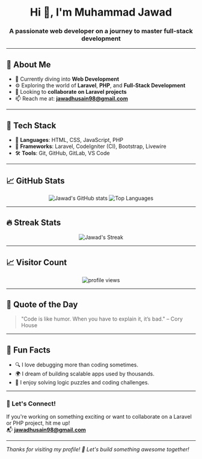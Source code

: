 <h1 align="center">Hi 👋, I'm Muhammad Jawad</h1>
<h3 align="center">A passionate web developer on a journey to master full-stack development</h3>

---

## 👀 About Me

- 🌱 Currently diving into **Web Development**
- ⚙️ Exploring the world of **Laravel**, **PHP**, and **Full-Stack Development**
- 💞️ Looking to **collaborate on Laravel projects**
- 📫 Reach me at: **jawadhusain98@gmail.com**

---

## 🚀 Tech Stack

- 🧠 **Languages**: HTML, CSS, JavaScript, PHP  
- 🔧 **Frameworks**: Laravel, CodeIgniter (CI), Bootstrap, Livewire  
- 🛠️ **Tools**: Git, GitHub, GitLab, VS Code  

---

## 📈 GitHub Stats

<!-- Uncomment the section below if you want to show GitHub stats -->

<p align="center">

<img src="https://github-readme-stats.vercel.app/api?username=Muhammad-jawad01&show_icons=true&theme=tokyonight" alt="Jawad's GitHub stats" />
<img src="https://github-readme-stats.vercel.app/api/top-langs/?username=Muhammad-jawad01&layout=compact&theme=tokyonight" alt="Top Languages" />
</p>

---

## 🔥 Streak Stats

<p align="center">
  <img src="https://github-readme-streak-stats.herokuapp.com/?user=Muhammad-jawad01&theme=tokyonight" alt="Jawad's Streak" />
</p>

---

## 📈 Visitor Count

<p align="center">
  <img src="https://komarev.com/ghpvc/?username=Muhammad-jawad01&label=Profile%20views&color=blueviolet&style=flat" alt="profile views" />
</p>

---

## 💬 Quote of the Day

> "Code is like humor. When you have to explain it, it’s bad." – Cory House

---

## 🎯 Fun Facts

- 🔍 I love debugging more than coding sometimes.
- 🌍 I dream of building scalable apps used by thousands.
- 🧩 I enjoy solving logic puzzles and coding challenges.

---

### 🙌 Let's Connect!

If you're working on something exciting or want to collaborate on a Laravel or PHP project, hit me up!  
📬 **jawadhusain98@gmail.com**

---

*Thanks for visiting my profile! 💙 Let's build something awesome together!*
